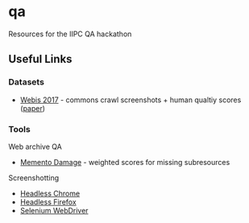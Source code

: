 # qa
Resources for the IIPC QA hackathon

## Useful Links

### Datasets

* [Webis 2017](https://zenodo.org/record/1002204) - commons crawl screenshots + human qualtiy scores ([paper](https://webis.de/downloads/publications/papers/stein_2018v.pdf))

### Tools

Web archive QA
* [Memento Damage](http://memento-damage.cs.odu.edu/) - weighted scores for missing subresources

Screenshotting
* [Headless Chrome](https://developers.google.com/web/updates/2017/04/headless-chrome#screenshots)
* [Headless Firefox](https://developer.mozilla.org/en-US/docs/Mozilla/Firefox/Headless_mode)
* [Selenium WebDriver](https://www.seleniumhq.org/projects/webdriver/)
